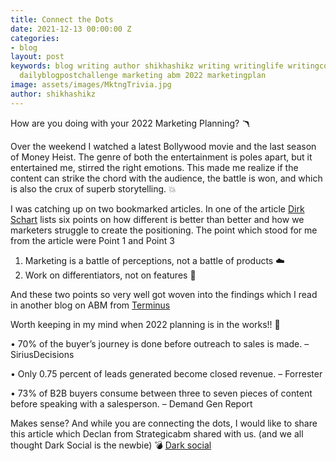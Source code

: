 ```yaml
---
title: Connect the Dots
date: 2021-12-13 00:00:00 Z
categories:
- blog
layout: post
keywords: blog writing author shikhashikz writing writinglife writingcommunity dailyblogpost
  dailyblogpostchallenge marketing abm 2022 marketingplan
image: assets/images/MktngTrivia.jpg
author: shikhashikz
---
```


How are you doing with your 2022 Marketing Planning? 🪃

Over the weekend I watched a latest Bollywood movie and the last season of Money Heist. The genre of both the entertainment is poles apart, but it entertained me, stirred the right emotions. This made me realize if the content can strike the chord with the audience, the battle is won, and which is also the crux of superb storytelling. 💥

I was catching up on two bookmarked articles. In one of the article [Dirk Schart](https://dirkschart.com/2021/11/29/different-is-better-than-better/) lists six points on how different is better than better and how we marketers struggle to create the positioning. The point which stood for me from the article were Point 1 and Point 3

1.	Marketing is a battle of perceptions, not a battle of products ☁️
2.	Work on differentiators, not on features 📢

And these two points so very well got woven into the findings which I read in another blog on ABM from [Terminus](https://library.terminus.com/account-based-101/how-to-build-a-business-case-for-abm)

Worth keeping in my mind when 2022 planning is in the works!! 💯

•	70% of the buyer’s journey is done before outreach to sales is made. – SiriusDecisions

•	Only 0.75 percent of leads generated become closed revenue. – Forrester

•	73% of B2B buyers consume between three to seven pieces of content before speaking with a salesperson. – Demand Gen Report

Makes sense? And while you are connecting the dots, I would like to share this article which Declan from Strategicabm shared with us. (and we all thought Dark Social is the newbie) 💣
[Dark social](https://www.theatlantic.com/technology/archive/2012/10/dark-social-we-have-the-whole-history-of-the-web-wrong/263523/)
